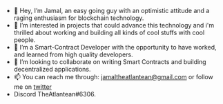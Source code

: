 - 👋 Hey, I’m Jamal, an easy going guy with an optimistic attitude and a raging enthusiasm for blockchain technology. 
- 👀 I’m interested in projects that could advance this technology and i'm thrilled about working and building all kinds of cool stuffs with cool people.
- 🌱 I’m a Smart-Contract Developer with the opportunity to have worked, and learned from high quality developers.
- 💞️ I’m looking to collaborate on writing Smart Contracts and building decentralized applications.
- 📫 You can reach me through: jamaltheatlantean@gmail.com or follow me on [twitter](https://twitter.com/ThatAtlantean)
-   Discord TheAtlantean#6306.

<!---
jamaltheatlantean/jamaltheatlantean is a ✨ special ✨ repository because its `README.md` (this file) appears on your GitHub profile.
You can click the Preview link to take a look at your changes.
--->
